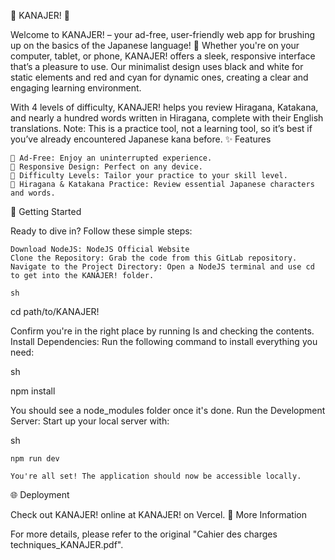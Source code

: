 🎌 KANAJER! 🎌

Welcome to KANAJER! – your ad-free, user-friendly web app for brushing up on the basics of the Japanese language! 🚀 Whether you're on your computer, tablet, or phone, KANAJER! offers a sleek, responsive interface that’s a pleasure to use. Our minimalist design uses black and white for static elements and red and cyan for dynamic ones, creating a clear and engaging learning environment.

With 4 levels of difficulty, KANAJER! helps you review Hiragana, Katakana, and nearly a hundred words written in Hiragana, complete with their English translations. Note: This is a practice tool, not a learning tool, so it’s best if you’ve already encountered Japanese kana before.
✨ Features

    🚫 Ad-Free: Enjoy an uninterrupted experience.
    📱 Responsive Design: Perfect on any device.
    🎯 Difficulty Levels: Tailor your practice to your skill level.
    📝 Hiragana & Katakana Practice: Review essential Japanese characters and words.

🚀 Getting Started

Ready to dive in? Follow these simple steps:

    Download NodeJS: NodeJS Official Website
    Clone the Repository: Grab the code from this GitLab repository.
    Navigate to the Project Directory: Open a NodeJS terminal and use cd to get into the KANAJER! folder.

    sh

cd path/to/KANAJER!

Confirm you're in the right place by running ls and checking the contents.
Install Dependencies: Run the following command to install everything you need:

sh

npm install

You should see a node_modules folder once it's done.
Run the Development Server: Start up your local server with:

sh

    npm run dev

    You're all set! The application should now be accessible locally.

🌐 Deployment

Check out KANAJER! online at KANAJER! on Vercel.
📄 More Information

For more details, please refer to the original "Cahier des charges techniques_KANAJER.pdf".